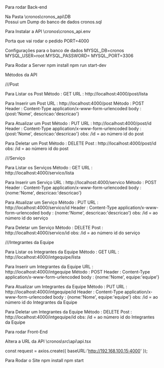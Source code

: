 Para rodar Back-end 

Na Pasta \cronos\cronos_api\DB\
Possui um Dump do banco de dados 
cronos.sql

Para Instalar a API
\cronos\cronos_api\.env

Porta que vai rodar o pedido
PORT=4000

Configurações para o banco de dados
MYSQL_DB=cronos
MYSQL_USER=root
MYSQL_PASSWORD=
MYSQL_PORT=3306

Para Rodar a Server 
npm install
npm run start-dev

Métodos da API

///Post
 
 Para Listar os Post
 Método : GET
 URL : http://localhost:4000/post/lista
 
 Para Inserir um Post
 URL : http://localhost:4000/post
 Método : POST
 Header : Content-Type application/x-www-form-urlencoded
 body : {post:'Nome', descricao:'descricao'}

 Para Atualizar um Post
 Método : PUT
 URL : http://localhost:4000/post/id
 Header : Content-Type application/x-www-form-urlencoded
 body : {post:'Nome', descricao:'descricao'}
 obs: /id = ao número id do post
 
 Para Deletar um Post
 Método : DELETE
 Post : http://localhost:4000/post/id
 obs: /id = ao número id do post
 
 
 ///Serviço
 

 Para Listar os Serviços
 Método : GET
 URL : http://localhost:4000/servico/lista
 
 Para Inserir um Serviço
 URL : http://localhost:4000/servico
 Método : POST
 Header : Content-Type application/x-www-form-urlencoded
 body : {nome:'Nome', descricao:'descricao'}

 Para Atualizar um Serviço
 Método : PUT
 URL : http://localhost:4000/servico/id
 Header : Content-Type application/x-www-form-urlencoded
 body : {nome:'Nome', descricao:'descricao'}
 obs: /id = ao número id do serviço
 
 Para Deletar um Serviço
 Método : DELETE
 Post : http://localhost:4000/servico/id
 obs: /id = ao número id do serviço
 
 
  ///Integrantes da Equipe
 

 Para Listar os Integrantes da Equipe
 Método : GET
 URL : http://localhost:4000/intgequipe/lista
 
 Para Inserir um Integrantes da Equipe
 URL : http://localhost:4000/intgequipe
 Método : POST
 Header : Content-Type application/x-www-form-urlencoded
 body : {nome:'Nome', equipe:'equipe'}

 Para Atualizar um Integrantes da Equipe
 Método : PUT
 URL : http://localhost:4000/intgequipe/id
 Header : Content-Type application/x-www-form-urlencoded
 body : {nome:'Nome', equipe:'equipe'}
 obs: /id = ao número id do Integrantes da Equipe
 
 Para Deletar um Integrantes da Equipe
 Método : DELETE
 Post : http://localhost:4000/intgequipe/id
 obs: /id = ao número id do Integrantes da Equipe


Para rodar Front-End 

Altera a URL da API
\cronos\src\api\api.tsx

const request = axios.create({
  baseURL:'http://192.168.100.15:4000'
});

Para Rodar o Site
npm install
npm start


